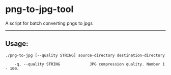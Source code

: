 # png-to-jpg-tool

A script for batch converting pngs to jpgs

-----

## Usage:

    ./png-to-jpg [--quality STRING] source-directory destination-directory	
    
        -q, --quality STRING             JPG compression quality. Number 1 - 100.
